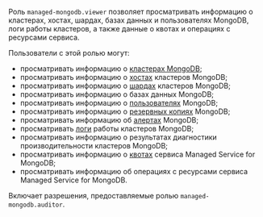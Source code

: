 Роль `managed-mongodb.viewer` позволяет просматривать информацию о кластерах, хостах, шардах, базах данных и пользователях MongoDB, логи работы кластеров, а также данные о квотах и операциях с ресурсами сервиса.

Пользователи с этой ролью могут:
* просматривать информацию о [кластерах MongoDB](../../managed-mongodb/concepts/index.md);
* просматривать информацию о [хостах](../../managed-mongodb/concepts/instance-types.md) кластеров MongoDB;
* просматривать информацию о [шардах](../../managed-mongodb/concepts/sharding.md) кластеров MongoDB;
* просматривать информацию о базах данных MongoDB;
* просматривать информацию о [пользователях](../../managed-mongodb/concepts/users-and-roles.md) MongoDB;
* просматривать информацию о [резервных копиях](../../managed-mongodb/concepts/backup.md) MongoDB;
* просматривать информацию об [алертах](../../monitoring/concepts/alerting/alert.md) MongoDB;
* просматривать [логи](../../managed-mongodb/operations/cluster-logs.md) работы кластеров MongoDB;
* просматривать информацию о результатах диагностики производительности кластеров MongoDB;
* просматривать информацию о [квотах](../../managed-mongodb/concepts/limits.md#mmg-quotas) сервиса Managed Service for MongoDB;
* просматривать информацию об операциях с ресурсами сервиса Managed Service for MongoDB.

Включает разрешения, предоставляемые ролью `managed-mongodb.auditor`.
